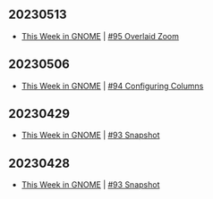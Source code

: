 ## 20230513
- [This Week in GNOME](https://thisweek.gnome.org/) | [#95 Overlaid Zoom](https://thisweek.gnome.org/posts/2023/05/twig-95/)

## 20230506
- [This Week in GNOME](https://thisweek.gnome.org/) | [#94 Configuring Columns](https://thisweek.gnome.org/posts/2023/05/twig-94/)

## 20230429
- [This Week in GNOME](https://thisweek.gnome.org/) | [#93 Snapshot](https://thisweek.gnome.org/posts/2023/04/twig-93/)

## 20230428
- [This Week in GNOME](https://thisweek.gnome.org/) | [#93 Snapshot](https://thisweek.gnome.org/posts/2023/04/twig-93/)

